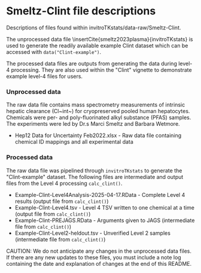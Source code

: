 # Smeltz-Clint file descriptions 

Descriptions of files found within invitroTKstats/data-raw/Smeltz-Clint. 

The unprocessed data file \insertCite{smeltz2023plasma}{invitroTKstats} is used to generate the readily available example Clint dataset which can be accessed with `data("Clint-example")`. 

The processed data files are outputs from generating the data during level-4 processing. They are also used within the "Clint" vignette to demonstrate example level-4 files for users. 

### Unprocessed data 
The raw data file contains mass spectrometry measurements of intrinsic hepatic clearance (Cl~int~) for cryopreserved pooled human hepatocytes. Chemicals were per- and poly-fluorinated alkyl substance (PFAS) samples. The experiments were led by Dr.s Marci Smeltz and Barbara Wetmore. 
  
  * Hep12 Data for Uncertainty Feb2022.xlsx - Raw data file containing chemical ID mappings and all experimental data 

### Processed data 
The raw data file was pipelined through `invitroTKstats` to generate the "Clint-example" dataset. The following files are intermediate and output files from the Level 4 processing `calc_clint()`.
  
  * Example-Clint-Level4Analysis-2025-04-17.RData - Complete Level 4 results (output file from `calc_clint()`)
  * Example-Clint-Level4.tsv - Level 4 TSV written to one chemical at a time (output file from `calc_clint()`)
  * Example-Clint-PREJAGS.RData - Arguments given to JAGS (intermediate file from `calc_clint()`)
  * Example-Clint-Level2-heldout.tsv - Unverified Level 2 samples (intermediate file from `calc_clint()`)
  
CAUTION: We do not anticipate any changes in the unprocessed data files. If there are any new updates to these files, you must include a note log containing the date and explanation of changes at the end of this README. 